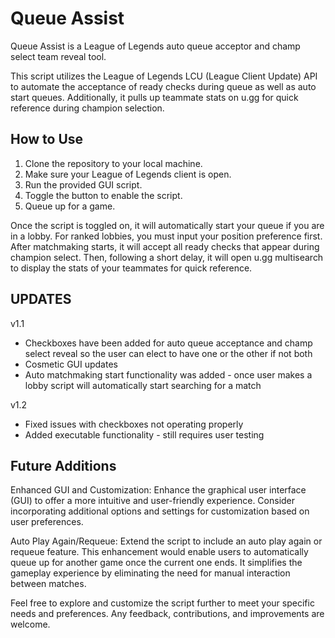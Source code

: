 # Queue Assist

Queue Assist is a League of Legends auto queue acceptor and champ select team reveal tool.  

This script utilizes the League of Legends LCU (League Client Update) API to automate the acceptance of ready checks during queue as well as auto start queues. Additionally, it pulls up teammate stats on u.gg for quick reference during champion selection.

## How to Use

1. Clone the repository to your local machine.
2. Make sure your League of Legends client is open.
3. Run the provided GUI script.
4. Toggle the button to enable the script.
5. Queue up for a game.

Once the script is toggled on, it will automatically start your queue if you are in a lobby. For ranked lobbies, you must input your position preference first. After matchmaking starts, it will accept all ready checks that appear during champion select. Then, following a short delay, it will open u.gg multisearch to display the stats of your teammates for quick reference.

## UPDATES 
v1.1 
- Checkboxes have been added for auto queue acceptance and champ select reveal so the user can elect to have one or the other if not both
- Cosmetic GUI updates
- Auto matchmaking start functionality was added - once user makes a lobby script will automatically start searching for a match

v1.2 
- Fixed issues with checkboxes not operating properly
- Added executable functionality - still requires user testing

## Future Additions
Enhanced GUI and Customization: Enhance the graphical user interface (GUI) to offer a more intuitive and user-friendly experience. Consider incorporating additional options and settings for customization based on user preferences.

Auto Play Again/Requeue: Extend the script to include an auto play again or requeue feature. This enhancement would enable users to automatically queue up for another game once the current one ends. It simplifies the gameplay experience by eliminating the need for manual interaction between matches.


Feel free to explore and customize the script further to meet your specific needs and preferences. Any feedback, contributions, and improvements are welcome.
